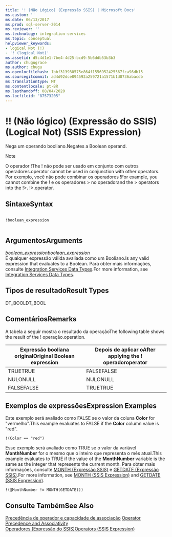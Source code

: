 ```yaml
---
title: '! (Não Lógico) (Expressão SSIS) | Microsoft Docs'
ms.custom: ''
ms.date: 06/13/2017
ms.prod: sql-server-2014
ms.reviewer: ''
ms.technology: integration-services
ms.topic: conceptual
helpviewer_keywords:
- logical Not (!)
- '! (logical Not)'
ms.assetid: d5c4d1e1-7be4-4d25-bcd9-5b6ddb53b3b3
author: chugugrace
ms.author: chugu
ms.openlocfilehash: 1bbf313930575e864f1556952425567fca96db15
ms.sourcegitcommit: ad4d92dce894592a259721a1571b1d8736abacdb
ms.translationtype: MT
ms.contentlocale: pt-BR
ms.lasthandoff: 08/04/2020
ms.locfileid: "87573205"
---
```

# <a name="-logical-not-ssis-expression"></a><span data-ttu-id="0abd8-103">!</span><span class="sxs-lookup"><span data-stu-id="0abd8-103">!</span></span> <span data-ttu-id="0abd8-104">(Não lógico) (Expressão do SSIS)</span><span class="sxs-lookup"><span data-stu-id="0abd8-104">(Logical Not) (SSIS Expression)</span></span>
  <span data-ttu-id="0abd8-105">Nega um operando booliano.</span><span class="sxs-lookup"><span data-stu-id="0abd8-105">Negates a Boolean operand.</span></span>  
  
> [!NOTE]  
>  <span data-ttu-id="0abd8-106">O operador !</span><span class="sxs-lookup"><span data-stu-id="0abd8-106">The !</span></span> <span data-ttu-id="0abd8-107">não pode ser usado em conjunto com outros operadores.</span><span class="sxs-lookup"><span data-stu-id="0abd8-107">operator cannot be used in conjunction with other operators.</span></span> <span data-ttu-id="0abd8-108">Por exemplo, você não pode combinar os operadores !</span><span class="sxs-lookup"><span data-stu-id="0abd8-108">For example, you cannot combine the !</span></span> <span data-ttu-id="0abd8-109">e os operadores > no operador</span><span class="sxs-lookup"><span data-stu-id="0abd8-109">and the > operators into the !>.</span></span> <span data-ttu-id="0abd8-110">!>.</span><span class="sxs-lookup"><span data-stu-id="0abd8-110">operator.</span></span>  
  
## <a name="syntax"></a><span data-ttu-id="0abd8-111">Sintaxe</span><span class="sxs-lookup"><span data-stu-id="0abd8-111">Syntax</span></span>  
  
```  
  
!boolean_expression  
  
```  
  
## <a name="arguments"></a><span data-ttu-id="0abd8-112">Argumentos</span><span class="sxs-lookup"><span data-stu-id="0abd8-112">Arguments</span></span>  
 <span data-ttu-id="0abd8-113">*boolean_expression*</span><span class="sxs-lookup"><span data-stu-id="0abd8-113">*boolean_expression*</span></span>  
 <span data-ttu-id="0abd8-114">É qualquer expressão válida avaliada como um Booliano.</span><span class="sxs-lookup"><span data-stu-id="0abd8-114">Is any valid expression that evaluates to a Boolean.</span></span> <span data-ttu-id="0abd8-115">Para obter mais informações, consulte [Integration Services Data Types](../data-flow/integration-services-data-types.md).</span><span class="sxs-lookup"><span data-stu-id="0abd8-115">For more information, see [Integration Services Data Types](../data-flow/integration-services-data-types.md).</span></span>  
  
## <a name="result-types"></a><span data-ttu-id="0abd8-116">Tipos de resultado</span><span class="sxs-lookup"><span data-stu-id="0abd8-116">Result Types</span></span>  
 <span data-ttu-id="0abd8-117">DT_BOOL</span><span class="sxs-lookup"><span data-stu-id="0abd8-117">DT_BOOL</span></span>  
  
## <a name="remarks"></a><span data-ttu-id="0abd8-118">Comentários</span><span class="sxs-lookup"><span data-stu-id="0abd8-118">Remarks</span></span>  
 <span data-ttu-id="0abd8-119">A tabela a seguir mostra o resultado da operação</span><span class="sxs-lookup"><span data-stu-id="0abd8-119">The following table shows the result of the !</span></span> <span data-ttu-id="0abd8-120">operação.</span><span class="sxs-lookup"><span data-stu-id="0abd8-120">operation.</span></span>  
  
|<span data-ttu-id="0abd8-121">Expressão booliana original</span><span class="sxs-lookup"><span data-stu-id="0abd8-121">Original Boolean expression</span></span>|<span data-ttu-id="0abd8-122">Depois de aplicar o</span><span class="sxs-lookup"><span data-stu-id="0abd8-122">After applying the !</span></span> <span data-ttu-id="0abd8-123">operador</span><span class="sxs-lookup"><span data-stu-id="0abd8-123">operator</span></span>|  
|---------------------------------|------------------------------------|  
|<span data-ttu-id="0abd8-124">TRUE</span><span class="sxs-lookup"><span data-stu-id="0abd8-124">TRUE</span></span>|<span data-ttu-id="0abd8-125">FALSE</span><span class="sxs-lookup"><span data-stu-id="0abd8-125">FALSE</span></span>|  
|<span data-ttu-id="0abd8-126">NULO</span><span class="sxs-lookup"><span data-stu-id="0abd8-126">NULL</span></span>|<span data-ttu-id="0abd8-127">NULO</span><span class="sxs-lookup"><span data-stu-id="0abd8-127">NULL</span></span>|  
|<span data-ttu-id="0abd8-128">FALSE</span><span class="sxs-lookup"><span data-stu-id="0abd8-128">FALSE</span></span>|<span data-ttu-id="0abd8-129">TRUE</span><span class="sxs-lookup"><span data-stu-id="0abd8-129">TRUE</span></span>|  
  
## <a name="expression-examples"></a><span data-ttu-id="0abd8-130">Exemplos de expressões</span><span class="sxs-lookup"><span data-stu-id="0abd8-130">Expression Examples</span></span>  
 <span data-ttu-id="0abd8-131">Este exemplo será avaliado como FALSE se o valor da coluna **Color** for "vermelho".</span><span class="sxs-lookup"><span data-stu-id="0abd8-131">This example evaluates to FALSE if the **Color** column value is "red".</span></span>  
  
```  
!(Color == "red")  
```  
  
 <span data-ttu-id="0abd8-132">Esse exemplo será avaliado como TRUE se o valor da variável **MonthNumber** for o mesmo que o inteiro que representa o mês atual.</span><span class="sxs-lookup"><span data-stu-id="0abd8-132">This example evaluates to TRUE if the value of the **MonthNumber** variable is the same as the integer that represents the current month.</span></span> <span data-ttu-id="0abd8-133">Para obter mais informações, consulte [MONTH &#40;Expressão SSIS&#41;](month-ssis-expression.md) e [GETDATE &#40;Expressão SSIS&#41;](getdate-ssis-expression.md).</span><span class="sxs-lookup"><span data-stu-id="0abd8-133">For more information, see [MONTH &#40;SSIS Expression&#41;](month-ssis-expression.md) and [GETDATE &#40;SSIS Expression&#41;](getdate-ssis-expression.md).</span></span>  
  
```  
!(@MonthNumber != MONTH(GETDATE())  
```  
  
## <a name="see-also"></a><span data-ttu-id="0abd8-134">Consulte Também</span><span class="sxs-lookup"><span data-stu-id="0abd8-134">See Also</span></span>  
 <span data-ttu-id="0abd8-135">[Precedência de operador e capacidade de associação](operator-precedence-and-associativity.md) </span><span class="sxs-lookup"><span data-stu-id="0abd8-135">[Operator Precedence and Associativity](operator-precedence-and-associativity.md) </span></span>  
 [<span data-ttu-id="0abd8-136">Operadores &#40;Expressão do SSIS&#41;</span><span class="sxs-lookup"><span data-stu-id="0abd8-136">Operators &#40;SSIS Expression&#41;</span></span>](operators-ssis-expression.md)  
  
  
